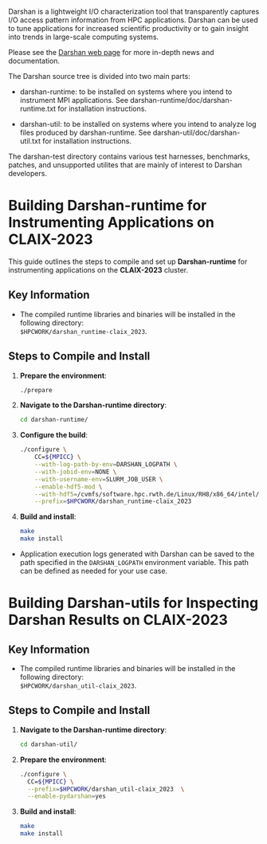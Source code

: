 Darshan is a lightweight I/O characterization tool that transparently
captures I/O access pattern information from HPC applications.
Darshan can be used to tune applications for increased scientific
productivity or to gain insight into trends in large-scale computing
systems.

Please see the 
[Darshan web page](http://www.mcs.anl.gov/research/projects/darshan)
for more in-depth news and documentation.

The Darshan source tree is divided into two main parts:

- darshan-runtime: to be installed on systems where you intend to 
  instrument MPI applications.  See darshan-runtime/doc/darshan-runtime.txt
  for installation instructions.

- darshan-util: to be installed on systems where you intend to analyze
  log files produced by darshan-runtime.  See
  darshan-util/doc/darshan-util.txt for installation instructions.

The darshan-test directory contains various test harnesses, benchmarks,
patches, and unsupported utilites that are mainly of interest to Darshan
developers.

# Building Darshan-runtime for Instrumenting Applications on CLAIX-2023

This guide outlines the steps to compile and set up **Darshan-runtime** for instrumenting applications on the **CLAIX-2023** cluster.
## Key Information

- The compiled runtime libraries and binaries will be installed in the following directory:  
  `$HPCWORK/darshan_runtime-claix_2023`.

## Steps to Compile and Install
1. **Prepare the environment**:
    ```bash
    ./prepare
    ```
2. **Navigate to the Darshan-runtime directory**:
    ```bash
    cd darshan-runtime/
    ```
3. **Configure the build**:
    ```bash
    ./configure \
        CC=${MPICC} \
        --with-log-path-by-env=DARSHAN_LOGPATH \
        --with-jobid-env=NONE \
        --with-username-env=SLURM_JOB_USER \
        --enable-hdf5-mod \
        --with-hdf5=/cvmfs/software.hpc.rwth.de/Linux/RH8/x86_64/intel/sapphirerapids/software/HDF5/1.14.0-iimpi-2022a \
        --prefix=$HPCWORK/darshan_runtime-claix_2023
    ```
4. **Build and install**:
    ```bash
    make
    make install
    ```

- Application execution logs generated with Darshan can be saved to the path specified in the `DARSHAN_LOGPATH` environment variable. This path can be defined as needed for your use case.
    
# Building Darshan-utils for Inspecting Darshan Results on CLAIX-2023
## Key Information
- The compiled runtime libraries and binaries will be installed in the following directory:  
  `$HPCWORK/darshan_util-claix_2023`.
  
## Steps to Compile and Install
1. **Navigate to the Darshan-runtime directory**:
    ```bash
    cd darshan-util/
    ```
    
2. **Prepare the environment**:
    ```bash
    ./configure \
      CC=${MPICC} \
      --prefix=$HPCWORK/darshan_util-claix_2023  \
      --enable-pydarshan=yes
    ```

4. **Build and install**:
    ```bash
    make
    make install
    ```

